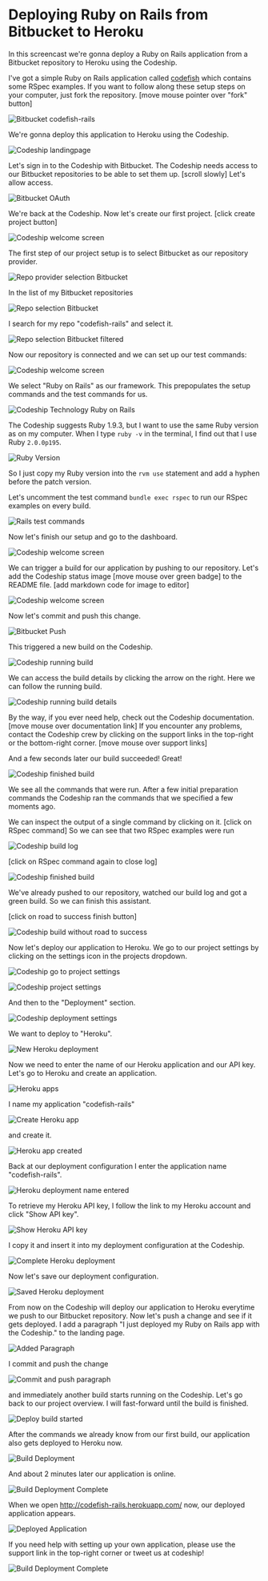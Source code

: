 





Deploying Ruby on Rails from Bitbucket to Heroku
======================

In this screencast we're gonna deploy a Ruby on Rails application from a Bitbucket repository to Heroku using the Codeship.

I've got a simple Ruby on Rails application called [codefish](https://bitbucket.org/codeship-tutorials/codefish-rails) which contains some RSpec examples. If you want to follow along these setup steps on your computer, just fork the repository. [move mouse pointer over "fork" button]

![Bitbucket codefish-rails](../screenshots/bitbucket/rails/codefish-rails.png)

We're gonna deploy this application to Heroku using the Codeship.

![Codeship landingpage](../screenshots/codeship-landingpage.png)

Let's sign in to the Codeship with Bitbucket. The Codeship needs access to our Bitbucket repositories to be able to set them up. [scroll slowly] Let's allow access.

![Bitbucket OAuth](../screenshots/bitbucket/oauth.png)

We're back at the Codeship. Now let's create our first project. [click create project button]

![Codeship welcome screen](../screenshots/codeship-welcome.png)


The first step of our project setup is to select Bitbucket as our repository provider.

![Repo provider selection Bitbucket](../screenshots/bitbucket/repo-provider-selection.png)

In the list of my Bitbucket repositories

![Repo selection Bitbucket](../screenshots/bitbucket/repo-selection.png)

I search for my repo "codefish-rails" and select it.

![Repo selection Bitbucket filtered](../screenshots/bitbucket/rails/repo-selection-filtered.png)

Now our repository is connected and we can set up our test commands:

![Codeship welcome screen](../screenshots/codeship-technology.png)

We select "Ruby on Rails" as our framework. This prepopulates the setup commands and the test commands for us.

![Codeship Technology Ruby on Rails](../screenshots/rails/codeship-technology.png)

The Codeship suggests Ruby 1.9.3, but I want to use the same Ruby version as on my computer. When I type `ruby -v` in the terminal, I find out that I use Ruby `2.0.0p195`.

![Ruby Version](../screenshots/rails/ruby-version.png)

So I just copy my Ruby version into the `rvm use` statement and add a hyphen before the patch version.

Let's uncomment the test command `bundle exec rspec` to run our RSpec examples on every build.

![Rails test commands](../screenshots/rails/test-commands.png)


Now let's finish our setup and go to the dashboard.

![Codeship welcome screen](../screenshots/bitbucket/rails/codeship-dashboard.png)

We can trigger a build for our application by pushing to our repository. Let's add the Codeship status image [move mouse over green badge] to the README file.
[add markdown code for image to editor]

![Codeship welcome screen](../screenshots/rails/codeship-image.png)

Now let's commit and push this change.

![Bitbucket Push](../screenshots/bitbucket/rails/push.png)

This triggered a new build on the Codeship.

![Codeship running build](../screenshots/rails/first-build-running.png)

We can access the build details by clicking the arrow on the right. Here we can follow the running build.

![Codeship running build details](../screenshots/bitbucket/rails/first-build-running-details.png)

By the way, if you ever need help, check out the Codeship documentation. [move mouse over documentation link] If you encounter any problems, contact the Codeship crew by clicking on the support links in the top-right or the bottom-right corner. [move mouse over support links]

And a few seconds later our build succeeded! Great!

![Codeship finished build](../screenshots/bitbucket/rails/first-build-finished.png)

We see all the commands that were run. After a few initial preparation commands the Codeship ran the commands that we specified a few moments ago.

We can inspect the output of a single command by clicking on it.
[click on RSpec command]
So we can see that two RSpec examples were run

![Codeship build log](../screenshots/bitbucket/rails/build-log.png)

[click on RSpec command again to close log]

![Codeship finished build](../screenshots/bitbucket/rails/first-build-finished.png)

We've already pushed to our repository, watched our build log and got a green build. So we can finish this assistant.

[click on road to success finish button]

![Codeship build without road to success](../screenshots/bitbucket/rails/build-without-road-to-success.png)

Now let's deploy our application to Heroku. We go to our project settings by clicking on the settings icon in the projects dropdown.

![Codeship go to project settings](../screenshots/bitbucket/rails/go-to-project-settings.png)

![Codeship project settings](../screenshots/rails/project-settings.png)

And then to the "Deployment" section.

![Codeship deployment settings](../screenshots/rails/deployment-settings.png)

We want to deploy to "Heroku".

![New Heroku deployment](../screenshots/rails/heroku/new-deployment.png)

Now we need to enter the name of our Heroku application and our API key. Let's go to Heroku and create an application.

![Heroku apps](../screenshots/heroku/heroku-apps.png)

I name my application "codefish-rails"

![Create Heroku app](../screenshots/heroku/create-heroku-app.png)

and create it.

![Heroku app created](../screenshots/heroku/heroku-app-created.png)

Back at our deployment configuration I enter the application name "codefish-rails".

![Heroku deployment name entered](../screenshots/rails/heroku/heroku-deployment-name.png)

To retrieve my Heroku API key, I follow the link to my Heroku account and click "Show API key".

![Show Heroku API key](../screenshots/heroku/show-api-key.png)

I copy it and insert it into my deployment configuration at the Codeship.

![Complete Heroku deployment](../screenshots/rails/heroku/complete-deployment.png)

Now let's save our deployment configuration.

![Saved Heroku deployment](../screenshots/rails/heroku/saved-deployment.png)

From now on the Codeship will deploy our application to Heroku everytime we push to our Bitbucket repository. Now let's push a change and see if it gets deployed. I add a paragraph "I just deployed my Ruby on Rails app with the Codeship." to the landing page.

![Added Paragraph](../screenshots/rails/added-paragraph.png)

I commit and push the change

![Commit and push paragraph](../screenshots/bitbucket/rails/commit-and-push-paragraph.png)

and immediately another build starts running on the Codeship. Let's go back to our project overview. I will fast-forward until the build is finished.

![Deploy build started](../screenshots/rails/deploy-build-started.png)

After the commands we already know from our first build, our application also gets deployed to Heroku now.

![Build Deployment](../screenshots/rails/heroku/build-deployment.png)

And about 2 minutes later our application is online.

![Build Deployment Complete](../screenshots/rails/heroku/build-deployment-complete.png)

When we open http://codefish-rails.herokuapp.com/ now, our deployed application appears.

![Deployed Application](../screenshots/rails/heroku/deployed-application.png)

If you need help with setting up your own application, please use the support link in the top-right corner or tweet us at codeship!

![Build Deployment Complete](../screenshots/rails/heroku/build-deployment-complete.png)

